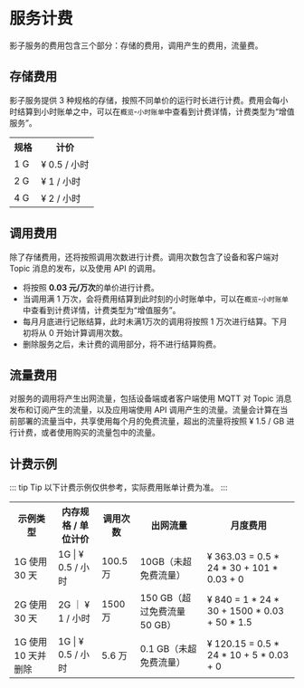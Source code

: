 # 服务计费

影子服务的费用包含三个部分：存储的费用，调用产生的费用，流量费。

## 存储费用
影子服务提供 3 种规格的存储，按照不同单价的运行时长进行计费。费用会每小时结算到小时账单之中，可以在`概览`-`小时账单`中查看到计费详情，计费类型为“增值服务”。

<table>
   <tr>
      <th>规格</th>
      <th>计价</th>
   </tr>
   <tr>
      <td>1 G</td>
      <td>¥ 0.5 / 小时</td>
   </tr>
   <tr>
      <td>2 G</td>
      <td>¥ 1 / 小时 </td>
   </tr>
   <tr>
      <td>4 G</td>
      <td>¥ 2 / 小时</td>
   </tr>
</table>


## 调用费用

除了存储费用，还将按照调用次数进行计费。调用次数包含了设备和客户端对 Topic 消息的发布，以及使用 API 的调用。

- 将按照 **0.03 元/万次**的单价进行计费。
- 当调用满 1 万次，会将费用结算到此时刻的小时账单中，可以在`概览`-`小时账单`中查看到计费详情，计费类型为“增值服务”。
- 每月月底进行记账结算，此时未满1万次的调用将按照 1 万次进行结算。下月初将从 0 开始计算调用次数。
- 删除服务之后，未计费的调用部分，将不进行结算购费。


## 流量费用

对服务的调用将产生出网流量，包括设备端或者客户端使用 MQTT 对 Topic 消息发布和订阅产生的流量，以及应用端使用 API 调用产生的流量。流量会计算在当前部署的流量当中，共享使用每个月的免费流量，超出的流量将按照 ¥ 1.5 / GB 进行计费，或者使用购买的流量包中的流量。


## 计费示例
::: tip Tip
以下计费示例仅供参考，实际费用账单计费为准。
:::
<table>
   <tr>
   	  <th>示例类型</th>
      <th>内存规格 / 单位计价</th>
      <th>调用次数</th>
      <th>出网流量</th>
      <th>月度费用</th>
   </tr>
   <tr>
   	  <td>1G 使用 30 天</td>
      <td>1G | ¥ 0.5 / 小时</td>
      <td>100.5 万</td>
      <td>10GB（未超免费流量）</td>
      <td>¥ 363.03 = 0.5 * 24 * 30 + 101 * 0.03 + 0</td>
   </tr>
   <tr>
   	  <td>2G 使用 30 天</td>
      <td>2G ｜ ¥ 1 / 小时</td>
      <td>1500 万 </td>
      <td>150 GB（超过免费流量 50 GB）
      </td>
      <td>¥ 840 = 1 * 24 * 30 + 1500 * 0.03 + 50 * 1.5</td>
   </tr>
   <tr>
   	  <td>1G 使用 10 天并删除</td>
      <td>1G | ¥ 0.5 / 小时</td>
      <td>5.6 万</td>
      <td>0.1 GB（未超免费流量）</td>
      <td>¥ 120.15 = 0.5 * 24 * 10 + 5 * 0.03 + 0</td>
   </tr>
</table>




